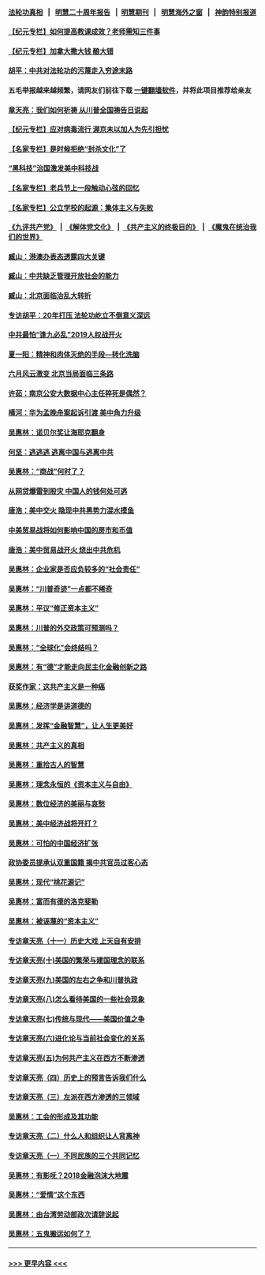 #### [法轮功真相](https://github.com/gfw-breaker/truth/blob/master/README.md?t=0) &nbsp;&nbsp;|&nbsp;&nbsp; [明慧二十周年报告](https://github.com/gfw-breaker/mh-reports/blob/master/README.md?t=0) &nbsp;&nbsp;|&nbsp;&nbsp;[明慧期刊](https://github.com/gfw-breaker/mh-qikan) &nbsp;&nbsp;|&nbsp;&nbsp; [明慧海外之窗](https://github.com/gfw-breaker/mh-news/blob/master/README.md?t=0) &nbsp;&nbsp;|&nbsp;&nbsp; [神韵特别报道](https://github.com/gfw-breaker/mh-news/blob/master/shenyun.md?t=0)
#### [【纪元专栏】如何提高教课成效？老师需知三件事](../pages/nsc423/n12417848.md?t=06270952) 
#### [【纪元专栏】加拿大撒大钱 酿大错](../pages/nsc423/n12406564.md?t=06270952) 
#### [胡平：中共对法轮功的污蔑走入穷途末路](../pages/nsc423/n12266737.md?t=06270952) 
#### 五毛举报越来越频繁，请网友们前往下载 [一键翻墙软件](https://github.com/gfw-breaker/ssr-accounts)，并将此项目推荐给亲友
#### [章天亮：我们如何祈祷 从川普全国祷告日说起](../pages/nsc423/n11944627.md?t=06270952) 
#### [【纪元专栏】应对病毒流行 渥京未以加人为先引担忧](../pages/nsc423/n11875714.md?t=06270952) 
#### [【名家专栏】是时候拒绝“封杀文化”了](../pages/nsc423/n11814093.md?t=06270952) 
#### [“黑科技”治国激发美中科技战](../pages/nsc423/n11638056.md?t=06270952) 
#### [【名家专栏】老兵节上一段触动心弦的回忆](../pages/nsc423/n11646016.md?t=06270952) 
#### [【名家专栏】公立学校的起源：集体主义与失败](../pages/nsc423/n11601833.md?t=06270952) 
#### [《九评共产党》](https://github.com/begood0513/9ping.md/blob/master/README.md) &nbsp;|&nbsp; [《解体党文化》](../../../../jtdwh.md/blob/master/README.md)  &nbsp;|&nbsp; [《共产主义的终极目的》](../../../../gczydzjmd.md/blob/master/README.md) &nbsp;|&nbsp; [《魔鬼在统治我们的世界》](../../../../mgztzwmdsj.md/blob/master/README.md) 
#### [臧山：港澳办表态透露四大关键](../pages/nsc423/n11421628.md?t=06270952) 
#### [臧山：中共缺乏管理开放社会的能力](../pages/nsc423/n11407457.md?t=06270952) 
#### [臧山：北京面临治乱大转折](../pages/nsc423/n11406895.md?t=06270952) 
#### [专访胡平：20年打压 法轮功屹立不倒意义深远](../pages/nsc423/n11398800.md?t=06270952) 
#### [中共最怕“逢九必乱”2019人权战开火](../pages/nsc423/n11385248.md?t=06270952) 
#### [夏一阳：精神和肉体灭绝的手段—转化洗脑](../pages/nsc423/n11368250.md?t=06270952) 
#### [六月风云激变 北京当局面临三条路](../pages/nsc423/n11313668.md?t=06270952) 
#### [许茹：南京公安大数据中心主任猝死是偶然？](../pages/nsc423/n11064744.md?t=06270952) 
#### [横河：华为孟晚舟案起诉引渡 美中角力升级](../pages/nsc423/n11027230.md?t=06270952) 
#### [吴惠林：诺贝尔奖让海耶克翻身](../pages/nsc423/n10890049.md?t=06270952) 
#### [何坚：逃逃逃 逃离中国与逃离中共](../pages/nsc423/n10592891.md?t=06270952) 
#### [吴惠林：“商战”何时了？](../pages/nsc423/n10573558.md?t=06270952) 
#### [从网贷爆雷到股灾 中国人的钱何处可逃](../pages/nsc423/n10572800.md?t=06270952) 
#### [唐浩：美中交火 隐现中共黑势力混水摸鱼](../pages/nsc423/n10544040.md?t=06270952) 
#### [中美贸易战将如何影响中国的房市和币值](../pages/nsc423/n10543697.md?t=06270952) 
#### [唐浩：美中贸易战开火 烧出中共危机](../pages/nsc423/n10540126.md?t=06270952) 
#### [吴惠林：企业家是否应负较多的“社会责任”](../pages/nsc423/n10535022.md?t=06270952) 
#### [吴惠林：“川普奇迹”一点都不稀奇](../pages/nsc423/n10512808.md?t=06270952) 
#### [吴惠林：平议“修正资本主义”](../pages/nsc423/n10495724.md?t=06270952) 
#### [吴惠林：川普的外交政策可预测吗？](../pages/nsc423/n10462387.md?t=06270952) 
#### [吴惠林：“全球化”会终结吗？](../pages/nsc423/n10452838.md?t=06270952) 
#### [吴惠林：有“德”才能走向民主化金融创新之路](../pages/nsc423/n10432292.md?t=06270952) 
#### [获奖作家：这共产主义是一种癌](../pages/nsc423/n10431541.md?t=06270952) 
#### [吴惠林：经济学是讲道德的](../pages/nsc423/n10398014.md?t=06270952) 
#### [吴惠林：发挥“金融智慧”，让人生更美好](../pages/nsc423/n10375019.md?t=06270952) 
#### [吴惠林：共产主义的真相](../pages/nsc423/n10351394.md?t=06270952) 
#### [吴惠林：重拾古人的智慧](../pages/nsc423/n10337691.md?t=06270952) 
#### [吴惠林：理念永恒的《资本主义与自由》](../pages/nsc423/n10316274.md?t=06270952) 
#### [吴惠林：数位经济的美丽与哀愁](../pages/nsc423/n10292946.md?t=06270952) 
#### [吴惠林：美中经济战将开打？](../pages/nsc423/n10258825.md?t=06270952) 
#### [吴惠林：可怕的中国经济扩张](../pages/nsc423/n10219147.md?t=06270952) 
#### [政协委员提承认双重国籍 揭中共官员过客心态](../pages/nsc423/n10208809.md?t=06270952) 
#### [吴惠林：现代“桃花源记”](../pages/nsc423/n10185234.md?t=06270952) 
#### [吴惠林：富而有德的洛克斐勒](../pages/nsc423/n10142264.md?t=06270952) 
#### [吴惠林：被诬蔑的“资本主义”](../pages/nsc423/n10124816.md?t=06270952) 
#### [专访章天亮（十一）历史大戏 上天自有安排](../pages/nsc423/n10094905.md?t=06270952) 
#### [专访章天亮(十)美国的繁荣与建国理念的联系](../pages/nsc423/n10094899.md?t=06270952) 
#### [专访章天亮(九)美国的左右之争和川普执政](../pages/nsc423/n10094889.md?t=06270952) 
#### [专访章天亮(八)怎么看待美国的一些社会现象](../pages/nsc423/n10094857.md?t=06270952) 
#### [专访章天亮(七)传统与现代——美国价值之争](../pages/nsc423/n10093140.md?t=06270952) 
#### [专访章天亮(六)进化论与当前社会变化的关系](../pages/nsc423/n10092036.md?t=06270952) 
#### [专访章天亮(五)为何共产主义在西方不断渗透](../pages/nsc423/n10083620.md?t=06270952) 
#### [专访章天亮（四）历史上的预言告诉我们什么](../pages/nsc423/n10083606.md?t=06270952) 
#### [专访章天亮（三）左派在西方渗透的三领域](../pages/nsc423/n10081115.md?t=06270952) 
#### [吴惠林：工会的形成及其功能](../pages/nsc423/n10080633.md?t=06270952) 
#### [专访章天亮（二）什么人和组织让人背离神](../pages/nsc423/n10076637.md?t=06270952) 
#### [专访章天亮（一）不同民族的三个共同记忆](../pages/nsc423/n10074188.md?t=06270952) 
#### [吴惠林：有影呒？2018金融泡沫大地震](../pages/nsc423/n10040534.md?t=06270952) 
#### [吴惠林：“爱情”这个东西](../pages/nsc423/n10019423.md?t=06270952) 
#### [吴惠林：由台湾劳动部政次请辞说起](../pages/nsc423/n9979679.md?t=06270952) 
#### [吴惠林：五鬼搬运如何了？](../pages/nsc423/n9925338.md?t=06270952) 

----
#### [ >>> 更早内容 <<< ](../indexes/nsc423-earlier.md)
